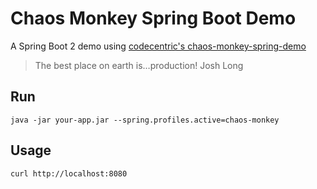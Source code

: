 # Chaos Monkey Spring Boot Demo

A Spring Boot 2 demo using [codecentric's chaos-monkey-spring-demo](https://github.com/codecentric/chaos-monkey-spring-boot)

> The best place on earth is…production!
Josh Long

## Run

    java -jar your-app.jar --spring.profiles.active=chaos-monkey

## Usage

    curl http://localhost:8080